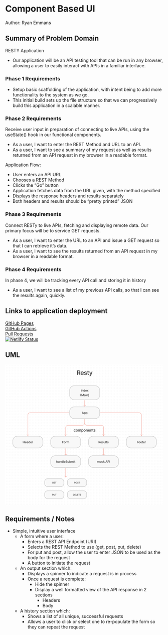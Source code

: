# Component Based UI

Author: Ryan Emmans

## Summary of Problem Domain

RESTY Application

- Our application will be an API testing tool that can be run in any browser, allowing a user to easily interact with APIs in a familiar interface.

### **Phase 1 Requirements**

- Setup basic scaffolding of the application, with intent being to add more functionality to the system as we go.
- This initial build sets up the file structure so that we can progressively build this application in a scalable manner.

### **Phase 2 Requirements**

Receive user input in preparation of connecting to live APIs, using the useState() hook in our functional components.

- As a user, I want to enter the REST Method and URL to an API.
- As a user, I want to see a summary of my request as well as results returned from an API request in my browser in a readable format.

Application Flow:

- User enters an API URL
- Chooses a REST Method
- Clicks the “Go” button
- Application fetches data from the URL given, with the method specified
- Displays the response headers and results separately
- Both headers and results should be “pretty printed” JSON

### **Phase 3 Requirements**

Connect RESTy to live APIs, fetching and displaying remote data. Our primary focus will be to service GET requests.

- As a user, I want to enter the URL to an API and issue a GET request so that I can retrieve it’s data.
- As a user, I want to see the results returned from an API request in my browser in a readable format.

### **Phase 4 Requirements**

In phase 4, we will be tracking every API call and storing it in history

- As a user, I want to see a list of my previous API calls, so that I can see the results again, quickly.

## Links to application deployment

[GitHub Pages](https://ryanemmans.github.io/resty/)  
[GitHub Actions](https://github.com/ryanemmans/resty/actions)  
[Pull Requests](https://github.com/ryanemmans/resty/pulls?q=is%3Apr+is%3Aclosed)  
[![Netlify Status](https://api.netlify.com/api/v1/badges/d58ff022-7ce6-420e-b35a-385968f46a2f/deploy-status)](https://ryanemmans-resty.netlify.app/)

## UML

![resty-phase1.png](./img/resty-phase1.png)

## Requirements / Notes

- Simple, intuitive user interface
  - A form where a user:
    - Enters a REST API Endpoint (URI)
    - Selects the REST Method to use (get, post, put, delete)
    - For put and post, allow the user to enter JSON to be used as the body for the request
    - A button to initiate the request
  - An output section which:
    - Displays a spinner to indicate a request is in process
    - Once a request is complete:
      - Hide the spinner
      - Display a well formatted view of the API response in 2 sections
        - Headers
        - Body
  - A history section which:
    - Shows a list of all unique, successful requests
    - Allows a user to click or select one to re-populate the form so they can repeat the request
